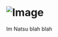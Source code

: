 # ![Image](https://github.com/user-attachments/assets/9786521e-b642-4213-9363-dfae04818333)

  Im Natsu blah blah 
